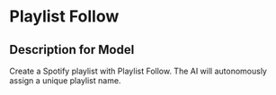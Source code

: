 # Playlist Follow

## Description for Model

Create a Spotify playlist with Playlist Follow. The AI will autonomously assign a unique playlist name.

